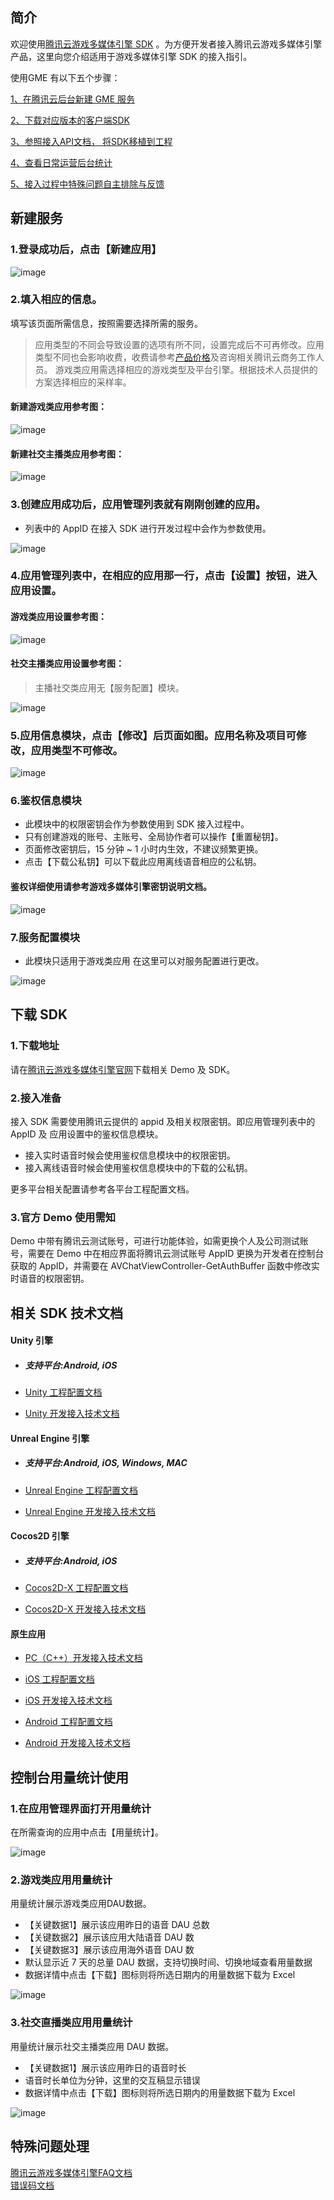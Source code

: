 ## 简介

欢迎使用[腾讯云游戏多媒体引擎 SDK](https://cloud.tencent.com/product/tmg?idx=1) 。为方便开发者接入腾讯云游戏多媒体引擎产品，这里向您介绍适用于游戏多媒体引擎 SDK 的接入指引。

使用GME 有以下五个步骤：

[1、在腾讯云后台新建 GME 服务](https://github.com/TencentMediaLab/GME/blob/master/GME%20Introduction.md#%E6%96%B0%E5%BB%BA%E6%9C%8D%E5%8A%A1)

[2、下载对应版本的客户端SDK](https://github.com/TencentMediaLab/GME/blob/master/GME%20Introduction.md#%E4%B8%8B%E8%BD%BD-sdk)

[3、参照接入API文档， 将SDK移植到工程](https://github.com/TencentMediaLab/GME/blob/master/GME%20Introduction.md#%E7%9B%B8%E5%85%B3-sdk-%E6%8A%80%E6%9C%AF%E6%96%87%E6%A1%A3)

[4、查看日常运营后台统计](https://github.com/TencentMediaLab/GME/blob/master/GME%20Introduction.md#%E6%8E%A7%E5%88%B6%E5%8F%B0%E7%94%A8%E9%87%8F%E7%BB%9F%E8%AE%A1%E4%BD%BF%E7%94%A8)

[5、接入过程中特殊问题自主排除与反馈](https://github.com/TencentMediaLab/GME/blob/master/GME%20Introduction.md#%E7%89%B9%E6%AE%8A%E9%97%AE%E9%A2%98%E5%A4%84%E7%90%86)



## 新建服务

### 1.登录成功后，点击【新建应用】

![image](Image/j1.png)

### 2.填入相应的信息。  
填写该页面所需信息，按照需要选择所需的服务。 
> 应用类型的不同会导致设置的选项有所不同，设置完成后不可再修改。应用类型不同也会影响收费，收费请参考[产品价格](https://cloud.tencent.com/product/tmg?idx=1#price)及咨询相关腾讯云商务工作人员。
> 游戏类应用需选择相应的游戏类型及平台引擎。根据技术人员提供的方案选择相应的采样率。

#### 新建游戏类应用参考图：

![image](Image/j2.png)

#### 新建社交主播类应用参考图：

![image](Image/j3.png)

### 3.创建应用成功后，应用管理列表就有刚刚创建的应用。
- 列表中的 AppID 在接入 SDK 进行开发过程中会作为参数使用。

![image](Image/j4.png)

### 4.应用管理列表中，在相应的应用那一行，点击【设置】按钮，进入应用设置。

#### 游戏类应用设置参考图：

![image](Image/j5.png)

#### 社交主播类应用设置参考图：
> 主播社交类应用无【服务配置】模块。

![image](Image/j6.png)

### 5.应用信息模块，点击【修改】后页面如图。应用名称及项目可修改，应用类型不可修改。

![image](Image/j7.png)

### 6.鉴权信息模块
- 此模块中的权限密钥会作为参数使用到 SDK 接入过程中。 
- 只有创建游戏的账号、主账号、全局协作者可以操作【重置秘钥】。
- 页面修改密钥后，15 分钟 ~ 1 小时内生效，不建议频繁更换。
- 点击【下载公私钥】可以下载此应用离线语音相应的公私钥。
#### 鉴权详细使用请参考游戏多媒体引擎密钥说明文档。

![image](Image/j8.png)


### 7.服务配置模块
- 此模块只适用于游戏类应用
在这里可以对服务配置进行更改。

![image](Image/j9.png)

## 下载 SDK 
### 1.下载地址
请在[腾讯云游戏多媒体引擎官网](https://cloud.tencent.com/product/tmg?idx=1)下载相关 Demo 及 SDK。

### 2.接入准备
接入 SDK 需要使用腾讯云提供的 appid 及相关权限密钥。即应用管理列表中的 AppID 及 应用设置中的鉴权信息模块。
- 接入实时语音时候会使用鉴权信息模块中的权限密钥。
- 接入离线语音时候会使用鉴权信息模块中的下载的公私钥。

更多平台相关配置请参考各平台工程配置文档。

### 3.官方 Demo 使用需知
Demo 中带有腾讯云测试账号，可进行功能体验，如需更换个人及公司测试账号，需要在 Demo 中在相应界面将腾讯云测试账号 AppID 更换为开发者在控制台获取的 AppID，并需要在 AVChatViewController-GetAuthBuffer 函数中修改实时语音的权限密钥。



## 相关 SDK 技术文档
#### Unity 引擎
- ##### *支持平台:Android, iOS*
- [Unity 工程配置文档](https://github.com/TencentMediaLab/GME/blob/master/GME%20Developer%20Manual/Unity%20Developer%20Manual/Unity%20SDK%20Project%20Configuration.md)

- [Unity 开发接入技术文档](https://github.com/TencentMediaLab/GME/blob/master/GME%20Developer%20Manual/Unity%20Developer%20Manual/Unity%20SDK%20Developer%20Manual.md)

#### Unreal Engine 引擎
- ##### *支持平台:Android, iOS, Windows, MAC*
- [Unreal Engine 工程配置文档](https://github.com/TencentMediaLab/GME/blob/master/GME%20Developer%20Manual/Unreal%20Engine%20Developer%20Manual/Unreal%20Engine%20SDK%20Project%20Configuration.md)

- [Unreal Engine 开发接入技术文档](https://github.com/TencentMediaLab/GME/blob/master/GME%20Developer%20Manual/Unreal%20Engine%20Developer%20Manual/Unreal%20Engine%20SDK%20Developer%20Manual.md)

#### Cocos2D 引擎
- ##### *支持平台:Android, iOS*
- [Cocos2D-X 工程配置文档](https://github.com/TencentMediaLab/GME/blob/master/GME%20Developer%20Manual/Cocos2D-X%20Developer%20Manual/Cocos2d%20SDK%20Project%20Configuration.md)

- [Cocos2D-X 开发接入技术文档](https://github.com/TencentMediaLab/GME/blob/master/GME%20Developer%20Manual/Cocos2D-X%20Developer%20Manual/Cocos2d%20SDK%20Developer%20Manual.md)

#### 原生应用
- [PC（C++）开发接入技术文档](https://github.com/TencentMediaLab/GME/blob/master/GME%20Developer%20Manual/Windows%20Developer%20Manual/C%2B%2B%20SDK%20Developer%20Manual.md)

- [iOS 工程配置文档](https://github.com/TencentMediaLab/GME/blob/master/GME%20Developer%20Manual/iOS%20Developer%20Manual/iOS%20SDK%20Project%20Configuration.md)

- [iOS 开发接入技术文档](https://github.com/TencentMediaLab/GME/blob/master/GME%20Developer%20Manual/iOS%20Developer%20Manual/iOS%20SDK%20Developer%20Manual.md)

- [Android 工程配置文档](https://github.com/TencentMediaLab/GME/blob/master/GME%20Developer%20Manual/Android%20Developer%20Manual/Android%20SDK%20Project%20Configuration.md)

- [Android 开发接入技术文档](https://github.com/TencentMediaLab/GME/blob/master/GME%20Developer%20Manual/Android%20Developer%20Manual/Android%20SDK%20Developer%20Manual.md)





## 控制台用量统计使用

### 1.在应用管理界面打开用量统计

在所需查询的应用中点击【用量统计】。

![image](Image/j4.png)


### 2.游戏类应用用量统计

用量统计展示游戏类应用DAU数据。
- 【关键数据1】展示该应用昨日的语音 DAU 总数
- 【关键数据2】展示该应用大陆语音 DAU 数
- 【关键数据3】展示该应用海外语音 DAU 数
- 默认显示近 7 天的总量 DAU 数据，支持切换时间、切换地域查看用量数据
- 数据详情中点击【下载】图标则将所选日期内的用量数据下载为 Excel

![image](Image/j11.png)



### 3.社交直播类应用用量统计

用量统计展示社交主播类应用 DAU 数据。
- 【关键数据1】展示该应用昨日的语音时长
- 语音时长单位为分钟，这里的交互稿显示错误
- 数据详情中点击【下载】图标则将所选日期内的用量数据下载为 Excel

![image](Image/j12.png)

## 特殊问题处理
[腾讯云游戏多媒体引擎FAQ文档](https://github.com/TencentMediaLab/GME/blob/master/GME%20Developer%20Manual/GME%20FAQ%20Manual.md)    
[错误码文档](https://github.com/TencentMediaLab/GME/blob/master/GME%20Developer%20Manual/GME%20Error%20Code.md)
